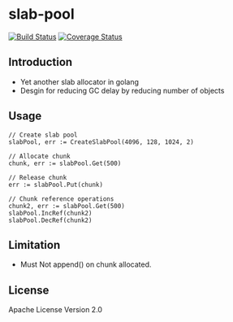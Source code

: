 # slab-pool 
[![Build Status](https://drone.io/github.com/jeffyang28/slab_pool/status.png)](https://drone.io/github.com/jeffyang28/slab_pool/latest)
[![Coverage Status](https://coveralls.io/repos/jeffyang28/slab_pool/badge.svg?branch=master&service=github)](https://coveralls.io/github/jeffyang28/slab_pool?branch=master)

## Introduction
 * Yet another slab allocator in golang
 * Desgin for reducing GC delay by reducing number of objects 

## Usage
    // Create slab pool
    slabPool, err := CreateSlabPool(4096, 128, 1024, 2)

    // Allocate chunk
    chunk, err := slabPool.Get(500)

    // Release chunk
    err := slabPool.Put(chunk)

    // Chunk reference operations
    chunk2, err := slabPool.Get(500)
    slabPool.IncRef(chunk2)
    slabPool.DecRef(chunk2)

## Limitation
 * Must Not append() on chunk allocated.

## License
Apache License Version 2.0
